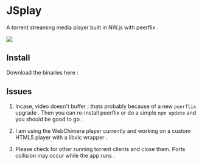 # JSplay
A torrent streaming media player built in NW.js with peerflix .

![](http://cdn.makeagif.com/media/7-14-2015/ILLcZA.gif)

## Install
  Download the binaries here : 


## Issues

1. Incase, video doesn't buffer ; thats probably because of a new `peerflix` upgrade . Then you can re-install peerflix or do a simple `npm update` and you should be good to go .

2. I am using the WebChimera player currently and working on a custom HTML5 player with a libvlc wrapper .

3.  Please check for other running torrent clients and close them. Ports collision may occur while the app runs .

